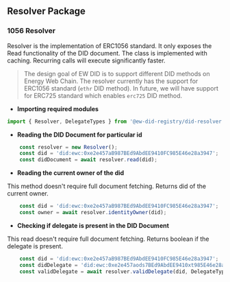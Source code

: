 ## Resolver Package
### 1056 Resolver
Resolver is the implementation of ERC1056 standard. It only exposes the Read functionality of the DID document. The class is implemented with caching. Recurring calls will execute 
significantly faster.
> The design goal of EW DID is to support different DID methods on Energy Web Chain. The resolver currently has the support for ERC1056 standard (`ethr` DID method). In future, we will have support for ERC725 standard which enables `erc725` DID method.

* **Importing required modules**

``` typescript
import { Resolver, DelegateTypes } from '@ew-did-registry/did-resolver';
```

* **Reading the DID Document for particular id**

``` typescript  
    const resolver = new Resolver();
    const did = 'did:ewc:0xe2e457aB987BEd9AbdEE9410FC985E46e28a3947';
    const didDocument = await resolver.read(did);
```

* **Reading the current owner of the did**

This method doesn't require full document fetching.
Returns did of the current owner.
``` typescript
    const did = 'did:ewc:0xe2e457aB987BEd9AbdEE9410FC985E46e28a3947';
    const owner = await resolver.identityOwner(did);
```

* **Checking if delegate is present in the DID Document**

This read doesn't require full document fetching.
Returns boolean if the delegate is present.
``` typescript
    const did = 'did:ewc:0xe2e457aB987BEd9AbdEE9410FC985E46e28a3947';
    const didDelegate = 'did:ewc:0xe2e457aods7BEd9AbdEE9410xt985E46e28a3947';
    const validDelegate = await resolver.validDelegate(did, DelegateTypes.verification, didDelegate);
```